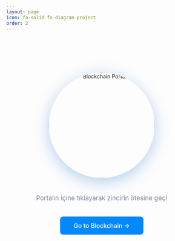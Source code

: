 ```yaml
---
layout: page
icon: fa-solid fa-diagram-project
order: 2
---
```

<div style="text-align: center; padding: 80px 20px; max-width: 600px; margin: 0 auto;">
  
  <img src="https://farukguler.com/assets/img/chain-page.jpg" 
       alt="Blockchain Portal" 
       style="width: 280px; height: 280px; border-radius: 50%; margin-bottom: 40px; box-shadow: 0 10px 40px rgba(0, 100, 200, 0.3); object-fit: cover; display: block; margin-left: auto; margin-right: auto;">
  
  <p style="color: #7a8a9e; font-size: 1.05rem; margin-bottom: 35px; line-height: 1.6;">
    Portalın içine tıklayarak zincirin ötesine geç!
  </p>
  
  <a href="https://farukguler.com/categories/blockchain/" 
     style="display: inline-block; padding: 14px 36px; background: #0088ff; color: white; text-decoration: none; border-radius: 8px; font-size: 1rem; font-weight: 500;">
    Go to Blockchain →
  </a>

</div>